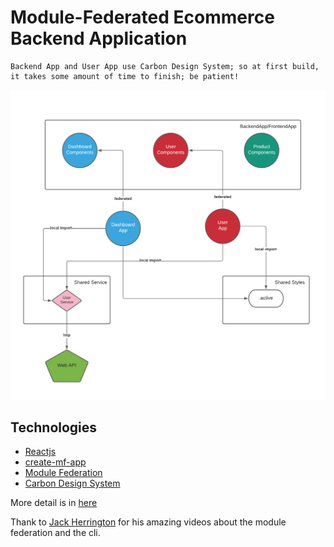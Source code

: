 # Module-Federated Ecommerce Backend Application

```
Backend App and User App use Carbon Design System; so at first build, it takes some amount of time to finish; be patient!
```

![architecture](./architecture/design.png)

## Technologies

- [Reactjs](https://reactjs.org/)
- [create-mf-app](https://github.com/jherr/create-mf-app)
- [Module Federation](https://webpack.js.org/concepts/module-federation/)
- [Carbon Design System](https://www.carbondesignsystem.com/)


More detail is in [here](https://malinka.dev/blog)

Thank to [Jack Herrington](https://www.youtube.com/channel/UC6vRUjYqDuoUsYsku86Lrsw) for his amazing videos about the module federation and the cli.

